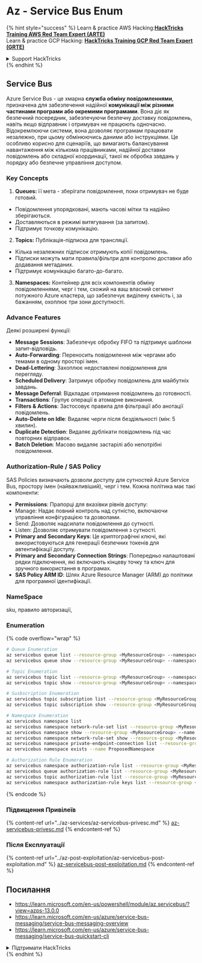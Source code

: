 # Az - Service Bus Enum

{% hint style="success" %}
Learn & practice AWS Hacking:<img src="../../.gitbook/assets/image (1) (1).png" alt="" data-size="line">[**HackTricks Training AWS Red Team Expert (ARTE)**](https://training.hacktricks.xyz/courses/arte)<img src="../../.gitbook/assets/image (1) (1).png" alt="" data-size="line">\
Learn & practice GCP Hacking: <img src="../../.gitbook/assets/image (2).png" alt="" data-size="line">[**HackTricks Training GCP Red Team Expert (GRTE)**<img src="../../.gitbook/assets/image (2).png" alt="" data-size="line">](https://training.hacktricks.xyz/courses/grte)

<details>

<summary>Support HackTricks</summary>

* Check the [**subscription plans**](https://github.com/sponsors/carlospolop)!
* **Join the** 💬 [**Discord group**](https://discord.gg/hRep4RUj7f) or the [**telegram group**](https://t.me/peass) or **follow** us on **Twitter** 🐦 [**@hacktricks\_live**](https://twitter.com/hacktricks\_live)**.**
* **Share hacking tricks by submitting PRs to the** [**HackTricks**](https://github.com/carlospolop/hacktricks) and [**HackTricks Cloud**](https://github.com/carlospolop/hacktricks-cloud) github repos.

</details>
{% endhint %}

## Service Bus

Azure Service Bus - це хмарна **служба обміну повідомленнями**, призначена для забезпечення надійної **комунікації між різними частинами програми або окремими програмами**. Вона діє як безпечний посередник, забезпечуючи безпечну доставку повідомлень, навіть якщо відправник і отримувач не працюють одночасно. Відокремлюючи системи, вона дозволяє програмам працювати незалежно, при цьому обмінюючись даними або інструкціями. Це особливо корисно для сценаріїв, що вимагають балансування навантаження між кількома працівниками, надійної доставки повідомлень або складної координації, такої як обробка завдань у порядку або безпечне управління доступом.

### Key Concepts

1. **Queues:** її мета - зберігати повідомлення, поки отримувач не буде готовий.
- Повідомлення упорядковані, мають часові мітки та надійно зберігаються.
- Доставляються в режимі витягування (за запитом).
- Підтримує точкову комунікацію.
2. **Topics:** Публікація-підписка для трансляції.
- Кілька незалежних підписок отримують копії повідомлень.
- Підписки можуть мати правила/фільтри для контролю доставки або додавання метаданих.
- Підтримує комунікацію багато-до-багато.
3. **Namespaces:** Контейнер для всіх компонентів обміну повідомленнями, черг і тем, схожий на ваш власний сегмент потужного Azure кластера, що забезпечує виділену ємність і, за бажанням, охоплює три зони доступності.

### Advance Features
Деякі розширені функції:

- **Message Sessions**: Забезпечує обробку FIFO та підтримує шаблони запит-відповідь.
- **Auto-Forwarding**: Переносить повідомлення між чергами або темами в одному просторі імен.
- **Dead-Lettering**: Захоплює недоставлені повідомлення для перегляду.
- **Scheduled Delivery**: Затримує обробку повідомлень для майбутніх завдань.
- **Message Deferral**: Відкладає отримання повідомлень до готовності.
- **Transactions**: Групує операції в атомарне виконання.
- **Filters & Actions**: Застосовує правила для фільтрації або анотації повідомлень.
- **Auto-Delete on Idle**: Видаляє черги після бездіяльності (мін: 5 хвилин).
- **Duplicate Detection**: Видаляє дублікати повідомлень під час повторних відправок.
- **Batch Deletion**: Масово видаляє застарілі або непотрібні повідомлення.

### Authorization-Rule / SAS Policy

SAS Policies визначають дозволи доступу для сутностей Azure Service Bus, простору імен (найважливіший), черг і тем. Кожна політика має такі компоненти:

- **Permissions**: Прапорці для вказівки рівнів доступу:
- Manage: Надає повний контроль над сутністю, включаючи управління конфігурацією та дозволами.
- Send: Дозволяє надсилати повідомлення до сутності.
- Listen: Дозволяє отримувати повідомлення з сутності.
- **Primary and Secondary Keys**: Це криптографічні ключі, які використовуються для генерації безпечних токенів для автентифікації доступу.
- **Primary and Secondary Connection Strings**: Попередньо налаштовані рядки підключення, які включають кінцеву точку та ключ для зручного використання в програмах.
- **SAS Policy ARM ID**: Шлях Azure Resource Manager (ARM) до політики для програмної ідентифікації.

### NameSpace

sku, правило авторизації,

### Enumeration

{% code overflow="wrap" %}
```bash
# Queue Enumeration
az servicebus queue list --resource-group <MyResourceGroup> --namespace-name <MyNamespace>
az servicebus queue show --resource-group <MyResourceGroup> --namespace-name <MyNamespace> --name <MyQueue>

# Topic Enumeration
az servicebus topic list --resource-group <MyResourceGroup> --namespace-name <MyNamespace>
az servicebus topic show --resource-group <MyResourceGroup> --namespace-name <MyNamespace> --name <MyTopic>

# Susbscription Enumeration
az servicebus topic subscription list --resource-group <MyResourceGroup> --namespace-name <MyNamespace> --topic-name <MyTopic>
az servicebus topic subscription show --resource-group <MyResourceGroup> --namespace-name <MyNamespace> --topic-name <MyTopic> --name <MySubscription>

# Namespace Enumeration
az servicebus namespace list
az servicebus namespace network-rule-set list --resource-group <MyResourceGroup> --namespace-name <MyNamespace>
az servicebus namespace show --resource-group <MyResourceGroup> --name <MyNamespace>
az servicebus namespace network-rule-set show --resource-group <MyResourceGroup> --namespace-name <MyNamespace>
az servicebus namespace private-endpoint-connection list --resource-group <MyResourceGroup> --namespace-name <MyNamespace>
az servicebus namespace exists --name ProposedNamespace

# Authorization Rule Enumeration
az servicebus namespace authorization-rule list --resource-group <MyResourceGroup> --namespace-name <MyNamespace>
az servicebus queue authorization-rule list --resource-group <MyResourceGroup> --namespace-name <MyNamespace> --queue-name <MyQueue>
az servicebus topic authorization-rule list --resource-group <MyResourceGroup> --namespace-name <MyNamespace> --topic-name <MyTopic>
az servicebus namespace authorization-rule keys list --resource-group <MyResourceGroup> --namespace-name <MyNamespace> --name <MyAuthRule>
```
{% endcode %}

### Підвищення Привілеїв

{% content-ref url="../az-services/az-servicebus-privesc.md" %}
[az-servicebus-privesc.md](../az-services/az-servicebus-privesc.md)
{% endcontent-ref %}

### Після Експлуатації

{% content-ref url="../az-post-exploitation/az-servicebus-post-exploitation.md" %}
[az-servicebus-post-exploitation.md](../az-post-exploitation/az-servicebus-post-exploitation.md)
{% endcontent-ref %}

## Посилання

* https://learn.microsoft.com/en-us/powershell/module/az.servicebus/?view=azps-13.0.0
* https://learn.microsoft.com/en-us/azure/service-bus-messaging/service-bus-messaging-overview
* https://learn.microsoft.com/en-us/azure/service-bus-messaging/service-bus-quickstart-cli

<details>

<summary>Підтримати HackTricks</summary>

* Перевірте [**плани підписки**](https://github.com/sponsors/carlospolop)!
* **Приєднуйтесь до** 💬 [**групи Discord**](https://discord.gg/hRep4RUj7f) або [**групи Telegram**](https://t.me/peass) або **слідкуйте** за нами в **Twitter** 🐦 [**@hacktricks\_live**](https://twitter.com/hacktricks_live)**.**
* **Діліться хакерськими трюками, надсилаючи PR до** [**HackTricks**](https://github.com/carlospolop/hacktricks) та [**HackTricks Cloud**](https://github.com/carlospolop/hacktricks-cloud) репозиторіїв на github.

</details>
{% endhint %}
